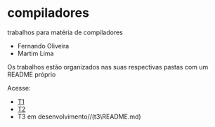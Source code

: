 # compiladores
trabalhos para matéria de compiladores
- Fernando Oliveira
- Martim Lima

Os trabalhos estão organizados nas suas respectivas pastas com um README próprio

Acesse:
- [T1](t1/README.md)
- [T2](t2/README.md)
- T3 em desenvolvimento//(t3\README.md)
